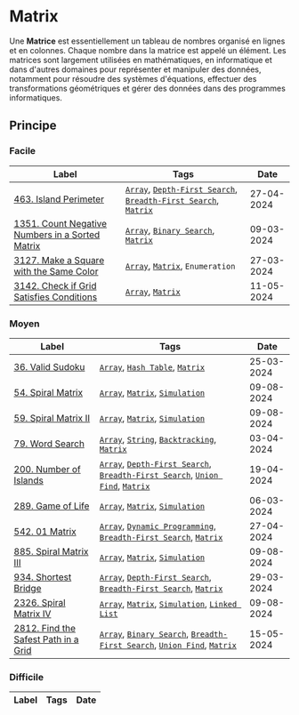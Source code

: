 # Matrix

Une **Matrice** est essentiellement un tableau de nombres organisé en lignes et en colonnes. Chaque nombre dans la matrice est appelé un élément. Les matrices sont largement utilisées en mathématiques, en informatique et dans d'autres domaines pour représenter et manipuler des données, notamment pour résoudre des systèmes d'équations, effectuer des transformations géométriques et gérer des données dans des programmes informatiques.

## Principe

### Facile

| Label                                                                                                                         | Tags                                                                                                                 | Date       |
| ----------------------------------------------------------------------------------------------------------------------------- | -------------------------------------------------------------------------------------------------------------------- | ---------- |
| [463. Island Perimeter](../Probleme/0463.%20Island%20Perimeter/)                                                              | [`Array`](./array.md), [`Depth-First Search`](./dfs.md), [`Breadth-First Search`](./bfs.md), [`Matrix`](./matrix.md) | 27-04-2024 |
| [1351. Count Negative Numbers in a Sorted Matrix](../Probleme/1351.%20Count%20Negative%20Numbers%20in%20a%20Sorted%20Matrix/) | [`Array`](./array.md), [`Binary Search`](./binary_search.md), [`Matrix`](./matrix.md)                                | 09-03-2024 |
| [3127. Make a Square with the Same Color](../Probleme/3127.%20Make%20a%20Square%20with%20the%20Same%20Color/)                 | [`Array`](./array.md), [`Matrix`](./matrix.md), `Enumeration`                                                        | 27-03-2024 |
| [3142. Check if Grid Satisfies Conditions](../Probleme/3142.%20Check%20if%20Grid%20Satisfies%20Conditions/)                   | [`Array`](./array.md), [`Matrix`](./matrix.md)                                                                       | 11-05-2024 |

### Moyen

| Label                                                                                                   | Tags                                                                                                                                                       | Date       |
| ------------------------------------------------------------------------------------------------------- | ---------------------------------------------------------------------------------------------------------------------------------------------------------- | ---------- |
| [36. Valid Sudoku](../Probleme/0036.%20Valid%20Sudoku/)                                                 | [`Array`](./array.md), [`Hash Table`](./hash_table.md), [`Matrix`](./matrix.md)                                                                            | 25-03-2024 |
| [54. Spiral Matrix](../Probleme/0054.%20Spiral%20Matrix/)                                               | [`Array`](./array.md), [`Matrix`](./matrix.md), [`Simulation`](./simulation.md)                                                                            | 09-08-2024 |
| [59. Spiral Matrix II](../Probleme/0059.%20Spiral%20Matrix%20II/)                                       | [`Array`](./array.md), [`Matrix`](./matrix.md), [`Simulation`](./simulation.md)                                                                            | 09-08-2024 |
| [79. Word Search](../Probleme/0079.%20Word%20Search/)                                                   | [`Array`](./array.md), [`String`](./string.md), [`Backtracking`](./backtracking.md), [`Matrix`](./matrix.md)                                               | 03-04-2024 |
| [200. Number of Islands](../Probleme/0200.%20Number%20of%20Islands/)                                    | [`Array`](./array.md), [`Depth-First Search`](./dfs.md), [`Breadth-First Search`](./bfs.md), [`Union Find`](./union_find.md), [`Matrix`](./matrix.md)      | 19-04-2024 |
| [289. Game of Life](../Probleme/0289.%20Game%20of%20Life/)                                              | [`Array`](./array.md), [`Matrix`](./matrix.md), [`Simulation`](./simulation.md)                                                                            | 06-03-2024 |
| [542. 01 Matrix](../Probleme/0542.%2001%20Matrix/)                                                      | [`Array`](./array.md), [`Dynamic Programming`](./dp.md), [`Breadth-First Search`](./bfs.md), [`Matrix`](./matrix.md)                                       | 27-04-2024 |
| [885. Spiral Matrix III](../Probleme/0885.%20Spiral%20Matrix%20III/)                                    | [`Array`](./array.md), [`Matrix`](./matrix.md), [`Simulation`](./simulation.md)                                                                            | 09-08-2024 |
| [934. Shortest Bridge](../Probleme/0934.%20Shortest%20Bridge/)                                          | [`Array`](./array.md), [`Depth-First Search`](./dfs.md), [`Breadth-First Search`](./bfs.md), [`Matrix`](./matrix.md)                                       | 29-03-2024 |
| [2326. Spiral Matrix IV](../Probleme/2326.%20Spiral%20Matrix%20IV/)                                     | [`Array`](./array.md), [`Matrix`](./matrix.md), [`Simulation`](./simulation.md), [`Linked List`](./linked_list.md)                                         | 09-08-2024 |
| [2812. Find the Safest Path in a Grid](../Probleme/2812.%20Find%20the%20Safest%20Path%20in%20a%20Grid/) | [`Array`](./array.md), [`Binary Search`](./binary_search.md), [`Breadth-First Search`](./bfs.md), [`Union Find`](./union_find.md), [`Matrix`](./matrix.md) | 15-05-2024 |

### Difficile

| Label | Tags | Date |
| ----- | ---- | ---- |
